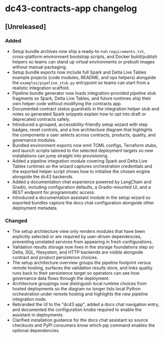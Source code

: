 # dc43-contracts-app changelog

## [Unreleased]
### Added
- Setup bundle archives now ship a ready-to-run `requirements.txt`, cross-platform
  environment bootstrap scripts, and Docker build/publish helpers so teams can
  stand up virtual environments or prebuilt images without manual packaging.
- Setup bundle exports now include full Spark and Delta Live Tables example
  projects (code modules, README, and ops helpers) alongside the
  `examples/pipeline_stub.py` entrypoint so teams can start from a realistic
  integration scaffold.
- Pipeline bundle generator now loads integration-provided pipeline stub
  fragments so Spark, Delta Live Tables, and future runtimes ship their own
  helper code without modifying the contracts app.
- Documented contract status guardrails in the integration helper stub and notes so generated Spark
  snippets explain how to opt into draft or deprecated contracts safely.
- Introduced a grouped, accessibility-friendly setup wizard with step badges, reset controls, and a
  live architecture diagram that highlights the components a user selects across contracts,
  products, quality, and governance modules.
- Bundled environment exports now emit TOML configs, Terraform stubs, and launch scripts tailored to
  the selected deployment targets so new installations can jump straight into provisioning.
- Added a pipeline integration module covering Spark and Delta Live Tables runtimes so the wizard
  captures orchestration credentials and the exported helper script shows how to initialise the
  chosen engine alongside the dc43 backends.
- Added a documentation chat experience powered by LangChain and Gradio, including configuration
  defaults, a Gradio-mounted UI, and a REST endpoint for programmatic access.
- Introduced a documentation assistant module in the setup wizard so exported bundles capture the
  docs chat configuration alongside other deployment metadata.

### Changed
- The setup architecture view only renders modules that have been explicitly selected or are
  required by user-driven dependencies, preventing unrelated services from appearing in fresh
  configurations.
- Validation results storage now lives in the storage foundations step so Delta, SQL, filesystem,
  and HTTP backends are visible alongside contract and product persistence choices.
- The setup architecture overview groups the pipeline footprint versus remote hosting, surfaces the
  validation results store, and links quality runs back to their persistence target so operators can
  see how governance data flows through the deployment.
- Architecture groupings now distinguish local runtime choices from hosted deployments so the
  diagram no longer lists local Python orchestration under remote hosting and highlights the new
  pipeline integration node.
- Rebranded the UI to the "dc43 app", added a docs chat navigation entry, and documented the
  configuration knobs required to enable the assistant in deployments.
- Clarified installation guidance for the docs chat assistant so source checkouts and PyPI
  consumers know which pip command enables the optional dependencies.
